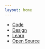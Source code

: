 ```yaml
---
layout: home
---
```


- [Code](/code/)
- [Design](/design/)
- [Learn](/learn/)
- [Open Source](/open-source/)

